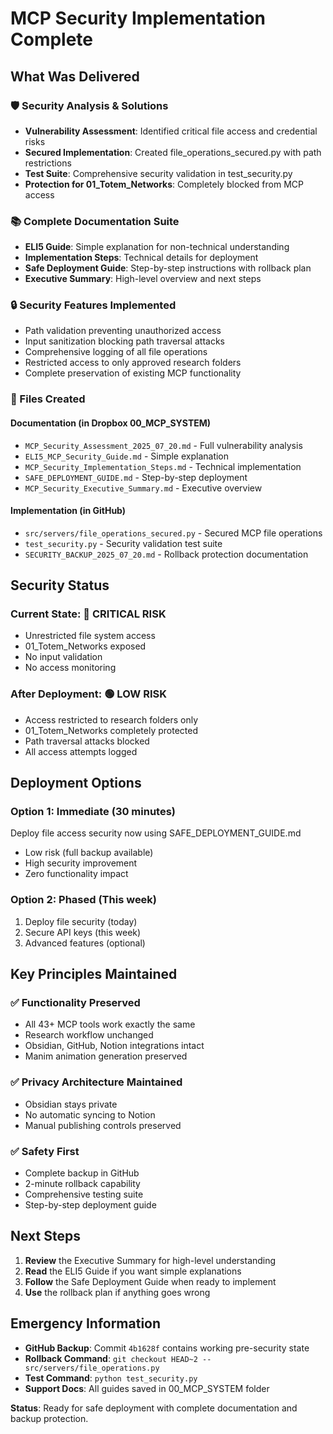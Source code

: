 # MCP Security Implementation Complete

## What Was Delivered

### 🛡️ Security Analysis & Solutions
- **Vulnerability Assessment**: Identified critical file access and credential risks
- **Secured Implementation**: Created file_operations_secured.py with path restrictions
- **Test Suite**: Comprehensive security validation in test_security.py
- **Protection for 01_Totem_Networks**: Completely blocked from MCP access

### 📚 Complete Documentation Suite
- **ELI5 Guide**: Simple explanation for non-technical understanding
- **Implementation Steps**: Technical details for deployment
- **Safe Deployment Guide**: Step-by-step instructions with rollback plan
- **Executive Summary**: High-level overview and next steps

### 🔒 Security Features Implemented
- Path validation preventing unauthorized access
- Input sanitization blocking path traversal attacks
- Comprehensive logging of all file operations
- Restricted access to only approved research folders
- Complete preservation of existing MCP functionality

### 📁 Files Created
#### Documentation (in Dropbox 00_MCP_SYSTEM)
- `MCP_Security_Assessment_2025_07_20.md` - Full vulnerability analysis
- `ELI5_MCP_Security_Guide.md` - Simple explanation
- `MCP_Security_Implementation_Steps.md` - Technical implementation
- `SAFE_DEPLOYMENT_GUIDE.md` - Step-by-step deployment
- `MCP_Security_Executive_Summary.md` - Executive overview

#### Implementation (in GitHub)
- `src/servers/file_operations_secured.py` - Secured MCP file operations
- `test_security.py` - Security validation test suite
- `SECURITY_BACKUP_2025_07_20.md` - Rollback protection documentation

## Security Status

### Current State: 🔴 CRITICAL RISK
- Unrestricted file system access
- 01_Totem_Networks exposed
- No input validation
- No access monitoring

### After Deployment: 🟢 LOW RISK
- Access restricted to research folders only
- 01_Totem_Networks completely protected
- Path traversal attacks blocked
- All access attempts logged

## Deployment Options

### Option 1: Immediate (30 minutes)
Deploy file access security now using SAFE_DEPLOYMENT_GUIDE.md
- Low risk (full backup available)
- High security improvement
- Zero functionality impact

### Option 2: Phased (This week)
1. Deploy file security (today)
2. Secure API keys (this week)
3. Advanced features (optional)

## Key Principles Maintained

### ✅ Functionality Preserved
- All 43+ MCP tools work exactly the same
- Research workflow unchanged
- Obsidian, GitHub, Notion integrations intact
- Manim animation generation preserved

### ✅ Privacy Architecture Maintained  
- Obsidian stays private
- No automatic syncing to Notion
- Manual publishing controls preserved

### ✅ Safety First
- Complete backup in GitHub
- 2-minute rollback capability
- Comprehensive testing suite
- Step-by-step deployment guide

## Next Steps

1. **Review** the Executive Summary for high-level understanding
2. **Read** the ELI5 Guide if you want simple explanations
3. **Follow** the Safe Deployment Guide when ready to implement
4. **Use** the rollback plan if anything goes wrong

## Emergency Information

- **GitHub Backup**: Commit `4b1628f` contains working pre-security state
- **Rollback Command**: `git checkout HEAD~2 -- src/servers/file_operations.py`
- **Test Command**: `python test_security.py`
- **Support Docs**: All guides saved in 00_MCP_SYSTEM folder

**Status**: Ready for safe deployment with complete documentation and backup protection.
